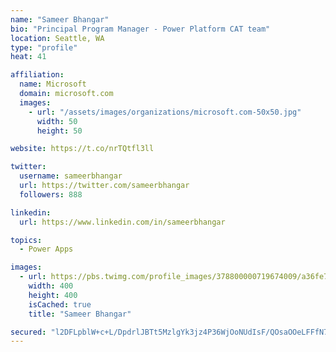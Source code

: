 ```yaml
---
name: "Sameer Bhangar"
bio: "Principal Program Manager - Power Platform CAT team"
location: Seattle, WA
type: "profile"
heat: 41

affiliation:
  name: Microsoft
  domain: microsoft.com
  images:
    - url: "/assets/images/organizations/microsoft.com-50x50.jpg"
      width: 50
      height: 50

website: https://t.co/nrTQtfl3ll

twitter:
  username: sameerbhangar
  url: https://twitter.com/sameerbhangar
  followers: 888

linkedin:
  url: https://www.linkedin.com/in/sameerbhangar

topics:
  - Power Apps

images:
  - url: https://pbs.twimg.com/profile_images/378800000719674009/a36fe7ddfab1778b76e5793772e43798_400x400.jpeg
    width: 400
    height: 400
    isCached: true
    title: "Sameer Bhangar"

secured: "l2DFLpblW+c+L/DpdrlJBTt5MzlgYk3jz4P36WjOoNUdIsF/QOsaOOeLFFfN7qtHHwoWwSSjkFEa8wUDGnqyMiDDYiT8HM9oUBSc3tsTujzPbKX4jLpK4QHgM3zTr6tjyFs1F4Ijee73wwYsdRby+jHFAeNE6nIiH3Qh0OAPXiarvp912u267J81g3x3G1w73tlUr+Qr0gHhCFQVYzu8uixJJ59gueuV2Qug1INSke64KlEc6IVlbyheF7/5i5IZk1nuHOtLgkvDsd3yIErs66sRPI4S3V/GnxO38+zVEFMpWNn/jKGtD0DWVgVSQ6j1ftmY6KHdMnEwcOqGDVmiawABuzo/dT0L2gZ3C9pG4fd5qQw6iKClNMEjU8+hU04WTAQipnpbNHbfEWKAOIWYCw==;vwbe2UPeAAImfabbuhn8Xg=="
---
```


